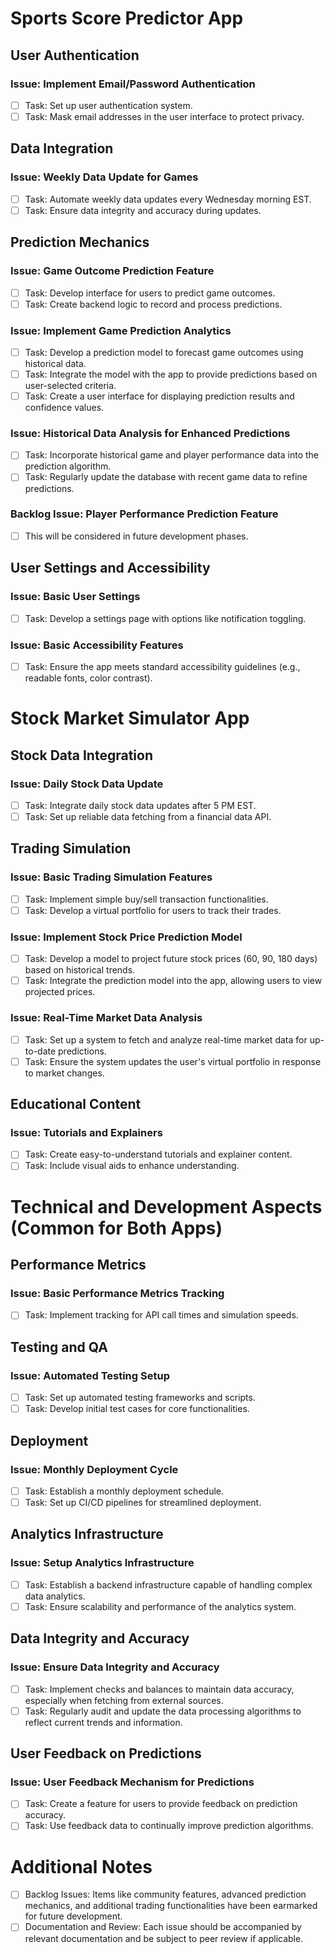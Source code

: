 # Sports Score Predictor App

## User Authentication

### Issue: Implement Email/Password Authentication
- [ ] Task: Set up user authentication system.
- [ ] Task: Mask email addresses in the user interface to protect privacy.

## Data Integration

### Issue: Weekly Data Update for Games
- [ ] Task: Automate weekly data updates every Wednesday morning EST.
- [ ] Task: Ensure data integrity and accuracy during updates.

## Prediction Mechanics

### Issue: Game Outcome Prediction Feature
- [ ] Task: Develop interface for users to predict game outcomes.
- [ ] Task: Create backend logic to record and process predictions.

### Issue: Implement Game Prediction Analytics
- [ ] Task: Develop a prediction model to forecast game outcomes using historical data.
- [ ] Task: Integrate the model with the app to provide predictions based on user-selected criteria.
- [ ] Task: Create a user interface for displaying prediction results and confidence values.

### Issue: Historical Data Analysis for Enhanced Predictions
- [ ] Task: Incorporate historical game and player performance data into the prediction algorithm.
- [ ] Task: Regularly update the database with recent game data to refine predictions.

### Backlog Issue: Player Performance Prediction Feature
- [ ] This will be considered in future development phases.

## User Settings and Accessibility

### Issue: Basic User Settings
- [ ] Task: Develop a settings page with options like notification toggling.

### Issue: Basic Accessibility Features
- [ ] Task: Ensure the app meets standard accessibility guidelines (e.g., readable fonts, color contrast).

# Stock Market Simulator App

## Stock Data Integration

### Issue: Daily Stock Data Update
- [ ] Task: Integrate daily stock data updates after 5 PM EST.
- [ ] Task: Set up reliable data fetching from a financial data API.

## Trading Simulation

### Issue: Basic Trading Simulation Features
- [ ] Task: Implement simple buy/sell transaction functionalities.
- [ ] Task: Develop a virtual portfolio for users to track their trades.

### Issue: Implement Stock Price Prediction Model
- [ ] Task: Develop a model to project future stock prices (60, 90, 180 days) based on historical trends.
- [ ] Task: Integrate the prediction model into the app, allowing users to view projected prices.

### Issue: Real-Time Market Data Analysis
- [ ] Task: Set up a system to fetch and analyze real-time market data for up-to-date predictions.
- [ ] Task: Ensure the system updates the user's virtual portfolio in response to market changes.

## Educational Content

### Issue: Tutorials and Explainers
- [ ] Task: Create easy-to-understand tutorials and explainer content.
- [ ] Task: Include visual aids to enhance understanding.

# Technical and Development Aspects (Common for Both Apps)

## Performance Metrics

### Issue: Basic Performance Metrics Tracking
- [ ] Task: Implement tracking for API call times and simulation speeds.

## Testing and QA

### Issue: Automated Testing Setup
- [ ] Task: Set up automated testing frameworks and scripts.
- [ ] Task: Develop initial test cases for core functionalities.

## Deployment

### Issue: Monthly Deployment Cycle
- [ ] Task: Establish a monthly deployment schedule.
- [ ] Task: Set up CI/CD pipelines for streamlined deployment.

## Analytics Infrastructure

### Issue: Setup Analytics Infrastructure
- [ ] Task: Establish a backend infrastructure capable of handling complex data analytics.
- [ ] Task: Ensure scalability and performance of the analytics system.

## Data Integrity and Accuracy

### Issue: Ensure Data Integrity and Accuracy
- [ ] Task: Implement checks and balances to maintain data accuracy, especially when fetching from external sources.
- [ ] Task: Regularly audit and update the data processing algorithms to reflect current trends and information.

## User Feedback on Predictions

### Issue: User Feedback Mechanism for Predictions
- [ ] Task: Create a feature for users to provide feedback on prediction accuracy.
- [ ] Task: Use feedback data to continually improve prediction algorithms.

# Additional Notes

- [ ] Backlog Issues: Items like community features, advanced prediction mechanics, and additional trading functionalities have been earmarked for future development.
- [ ] Documentation and Review: Each issue should be accompanied by relevant documentation and be subject to peer review if applicable.
